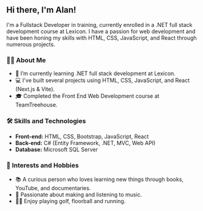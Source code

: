 ## Hi there, I'm Alan!

I'm a Fullstack Developer in training, currently enrolled in a .NET full stack development course at Lexicon. I have a passion for web development and have been honing my skills with HTML, CSS, JavaScript, and React through numerous projects.

### 👨‍💻 About Me

- 🌱 I’m currently learning .NET full stack development at Lexicon.
- 💻 I've built several projects using HTML, CSS, JavaScript, and React (Next.js & Vite).
- 🎓 Completed the Front End Web Development course at TeamTreehouse.

### 🛠️ Skills and Technologies

- **Front-end:** HTML, CSS, Bootstrap, JavaScript, React
- **Back-end:** C# (Entity Framework, .NET, MVC, Web API)
- **Database:** Microsoft SQL Server

### 🌟 Interests and Hobbies

- 📚 A curious person who loves learning new things through books, YouTube, and documentaries.
- 🎵 Passionate about making and listening to music.
- 🏌️‍♂️ Enjoy playing golf, floorball and running.

